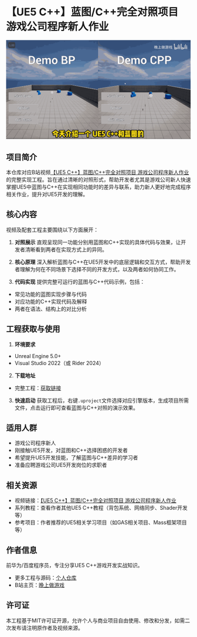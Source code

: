 # 【UE5 C++】蓝图/C++完全对照项目 游戏公司程序新人作业

![动画](bpcpp.gif)

## 项目简介

本仓库对应B站视频[【UE5 C++】蓝图/C++完全对照项目 游戏公司程序新人作业](https://www.bilibili.com/video/BV1QsRVYvEcn/?spm_id_from=333.788.videopod.sections&vd_source=ab67845b846f1632f14b7e2c4a6c5935)的完整实现工程。旨在通过清晰的对照形式，帮助开发者尤其是游戏公司新人快速掌握UE5中蓝图与C++在实现相同功能时的差异与联系，助力新人更好地完成程序相关作业，提升对UE5开发的理解。

## 核心内容

视频及配套工程主要围绕以下方面展开：

1. **对照展示**
   直观呈现同一功能分别用蓝图和C++实现的具体代码与效果，让开发者清晰看到两者在实现方式上的异同。

2. **核心原理**
   深入解析蓝图与C++在UE5开发中的底层逻辑和交互方式，帮助开发者理解为何在不同场景下选择不同的开发方式，以及两者如何协同工作。

3. **代码实现**
   提供完整可运行的蓝图与C++代码示例，包括：

- 常见功能的蓝图实现步骤与代码
- 对应功能的C++实现代码及解释
- 两者在语法、结构上的对比分析

## 工程获取与使用

1. **环境要求**

- Unreal Engine 5.0+
- Visual Studio 2022（或 Rider 2024）

2. **下载地址**

- 完整工程：[获取链接](https://github.com/AstroWYH)

3. **快速启动**
   获取工程后，右键`.uproject`文件选择对应引擎版本，生成项目所需文件，点击运行即可查看蓝图与C++对照的演示效果。

## 适用人群

- 游戏公司程序新人
- 刚接触UE5开发，对蓝图和C++选择困惑的开发者
- 希望提升UE5开发技能，了解蓝图与C++差异的学习者
- 准备应聘游戏公司UE5开发岗位的求职者

## 相关资源

- 视频链接：[【UE5 C++】蓝图/C++完全对照项目 游戏公司程序新人作业](https://www.bilibili.com/video/BV1QsRVYvEcn/?spm_id_from=333.788.videopod.sections&vd_source=ab67845b846f1632f14b7e2c4a6c5935)
- 系列教程：查看作者其他UE5 C++教程（背包系统、网络同步、Shader开发等）
- 参考项目：作者推荐的UE5相关学习项目（如GAS相关项目、Mass框架项目等）

## 作者信息

前华为/百度程序员，专注分享UE5 C++游戏开发实战知识。

- 更多工程与源码：[个人仓库](https://github.com/AstroWYH)
- B站主页：[晚上做游戏](https://space.bilibili.com/89037636?spm_id_from=333.1007.0.0)

## 许可证

本工程基于MIT许可证开源，允许个人与商业项目自由使用、修改和分发，如需二次发布请注明原作者及视频来源。
</doubaocanvas>
